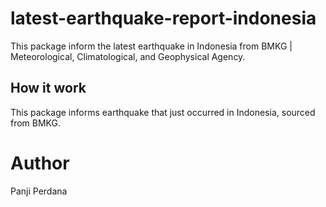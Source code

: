 # latest-earthquake-report-indonesia
This package inform the latest earthquake in Indonesia from BMKG | Meteorological, Climatological, and Geophysical Agency.

## How it work
This package informs earthquake that just occurred in Indonesia, sourced from BMKG.

# Author
Panji Perdana